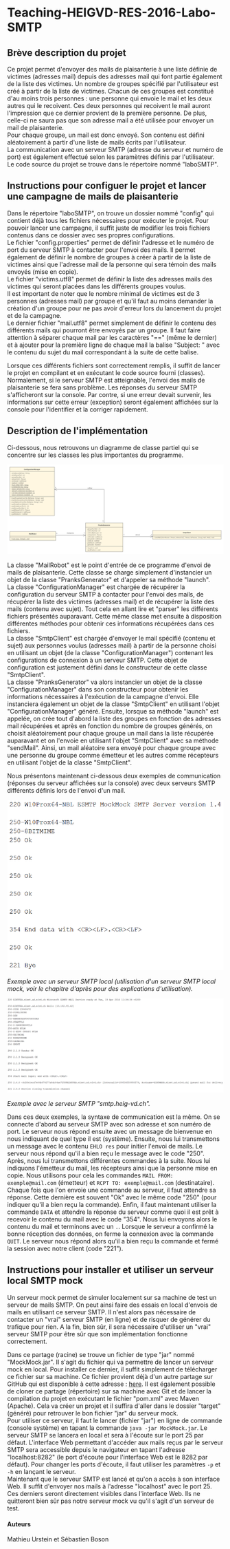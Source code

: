 # Teaching-HEIGVD-RES-2016-Labo-SMTP

## Brève description du projet

Ce projet permet d'envoyer des mails de plaisanterie à une liste définie de victimes (adresses mail) depuis des adresses mail qui font partie également de la liste des victimes.
Un nombre de groupes spécifié par l'utilisateur est créé à partir de la liste de victimes. Chacun de ces groupes est constitué d'au moins trois personnes : une personne qui envoie
le mail et les deux autres qui le recoivent. Ces deux personnes qui recoivent le mail auront l'impression que ce dernier provient de la première personne. De plus, celle-ci ne saura pas
que son adresse mail a été utilisée pour envoyer un mail de plaisanterie.<br /> 
Pour chaque groupe, un mail est donc envoyé. Son contenu est défini aléatoirement à partir d'une liste de mails écrits par l'utilisateur.<br /> 
La communication avec un serveur SMTP (adresse du serveur et numéro de port) est également effectué selon les paramètres définis par l'utilisateur.<br /> 
Le code source du projet se trouve dans le répertoire nommé "laboSMTP".

## Instructions pour configuer le projet et lancer une campagne de mails de plaisanterie

Dans le répertoire "laboSMTP", on trouve un dossier nommé "config" qui contient déjà tous les fichiers nécessaires pour exécuter le projet.
Pour pouvoir lancer une campagne, il suffit juste de modifier les trois fichiers contenus dans ce dossier avec ses propres configurations.<br /> 
Le fichier "config.properties" permet de définir l'adresse et le numéro de port du serveur SMTP à contacter pour l'envoi des mails. Il permet également de définir le nombre de groupes à créer
à partir de la liste de victimes ainsi que l'adresse mail de la personne qui sera témoin des mails envoyés (mise en copie).<br /> 
Le fichier "victims.utf8" permet de définir la liste des adresses mails des victimes qui seront placées dans les différents groupes voulus.<br /> 
Il est important de noter que le nombre minimal de victimes est de 3 personnes (adresses mail) par groupe et qu'il faut au moins demander la création d'un groupe pour ne pas avoir d'erreur lors
du lancement du projet et de la campagne.<br /> 
Le dernier fichier "mail.utf8" permet simplement de définir le contenu des différents mails qui pourront être envoyés par un groupe. Il faut faire attention à séparer chaque mail par les caractères "=="
(même le dernier) et à ajouter pour la première ligne de chaque mail la balise "Subject: " avec le contenu du sujet du mail correspondant à la suite de cette balise.

Lorsque ces différents fichiers sont correctement remplis, il suffit de lancer le projet en compilant et en exécutant le code source fourni (classes). Normalement, si le serveur SMTP est atteignable, l'envoi
des mails de plaisanterie se fera sans problème. Les réponses du serveur SMTP s'afficheront sur la console. Par contre, si une erreur devait survenir, les informations sur cette erreur (exception) seront également
affichées sur la console pour l'identifier et la corriger rapidement.

## Description de l'implémentation

Ci-dessous, nous retrouvons un diagramme de classe partiel qui se concentre sur les classes les plus importantes du programme.

![image](./figures/uml.png)

La classe "MailRobot" est le point d'entrée de ce programme d'envoi de mails de plaisanterie. Cette classe se charge simplement d'instancier un objet de la classe "PranksGenerator" et d'appeler sa méthode "launch".<br />
La classe "ConfigurationManager" est chargée de récupérer la configuration du serveur SMTP à contacter pour l'envoi des mails, de récupérer la liste des victimes (adresses mail) et de récupérer la liste des mails
(contenu avec sujet). Tout cela en allant lire et "parser" les différents fichiers présentés auparavant. Cette même classe met ensuite à disposition différentes méthodes pour obtenir ces informations récupérées
dans ces fichiers. <br />
La classe "SmtpClient" est chargée d'envoyer le mail spécifié (contenu et sujet) aux personnes voulus (adresses mail) à partir de la personne choisi en utilisant un objet (de la classe "ConfigurationManager") contenant les
configurations de connexion à un serveur SMTP. Cette objet de configuration est justement défini dans le constructeur de cette classe "SmtpClient". <br />
La classe "PranksGenerator" va alors instancier un objet de la classe "ConfigurationManager" dans son constructeur pour obtenir les informations nécessaires à l'exécution de la campagne d'envoi. Elle instanciera également
un objet de la classe "SmtpClient" en utilisant l'objet "ConfigurationManager" généré. Ensuite, lorsque sa méthode "launch" est appelée, on crée tout d'abord la liste des groupes en fonction des adresses mail récupérées et après en fonction du
nombre de groupes générés, on choisit aléatoirement pour chaque groupe un mail dans la liste récupérée auparavant et on l'envoie en utilisant l'objet "SmtpClient" avec sa méthode "sendMail". Ainsi, un mail aléatoire sera envoyé pour chaque
groupe avec une personne du groupe comme émetteur et les autres comme récepteurs en utilisant l'objet de la classe "SmtpClient".

Nous présentons maintenant ci-dessous deux exemples de communication (réponses du serveur affichées sur la console) avec deux serveurs SMTP différents définis lors de l'envoi d'un mail.

![image](./figures/exemple1.png)

<i>Exemple avec un serveur SMTP local (utilisation d'un serveur SMTP local mock, voir le chapitre d'après pour des explications d'utilisation).</i>

![image](./figures/exemple2.png)

<i>Exemple avec le serveur SMTP "smtp.heig-vd.ch".</i>

Dans ces deux exemples, la syntaxe de communication est la même. On se connecte d'abord au serveur SMTP avec son adresse et son numéro de port. Le serveur nous répond ensuite avec un message de bienvenue en nous indiquant de quel type il est (système).
Ensuite, nous lui transmettons un message avec le contenu `EHLO res` pour initier l'envoi de mails. Le serveur nous répond qu'il a bien reçu le message avec le code "250". Après, nous lui transmettons différentes commandes à la suite. Nous lui indiquons
l'émetteur du mail, les récepteurs ainsi que la personne mise en copie. Nous utilisons pour cela les commandes `MAIL FROM: exemple@mail.com` (émetteur) et `RCPT TO: exemple@mail.com` (destinataire). Chaque fois que l'on envoie une commande au serveur, il faut
attendre sa réponse. Cette dernière est souvent "Ok" avec le même code "250" (pour indiquer qu'il a bien reçu la commande). Enfin, il faut maintenant utiliser la commande `DATA` et attendre la réponse du serveur comme quoi il est prêt à recevoir le contenu du mail
avec le code "354". Nous lui envoyons alors le contenu du mail et terminons avec un `.`. Lorsque le serveur a confirmé la bonne réception des données, on ferme la connexion avec la commande `QUIT`. Le serveur nous répond alors qu'il a bien reçu
la commande et fermé la session avec notre client (code "221").

## Instructions pour installer et utiliser un serveur local SMTP mock

Un serveur mock permet de simuler localement sur sa machine de test un serveur de mails SMTP. On peut ainsi faire des essais en local d'envois de mails en utilisant ce serveur SMTP. Il n'est alors pas nécessaire de contacter un "vrai" serveur SMTP (en ligne) et de
risquer de générer du trafique pour rien. A la fin, bien sûr, il sera nécessaire d'utiliser un "vrai" serveur SMTP pour être sûr que son implémentation fonctionne correctement.

Dans ce partage (racine) se trouve un fichier de type "jar" nommé "MockMock.jar". Il s'agit du fichier qui va permettre de lancer un serveur mock en local. Pour installer ce dernier, il suffit simplement de télécharger ce fichier sur sa machine. Ce fichier provient
déjà d'un autre partage sur GitHub qui est disponible à cette adresse : [here](https://github.com/tweakers-dev/MockMock). Il est également possible de cloner ce partage (répertoire) sur sa machine avec Git et de lancer la compilation du projet en exécutant 
le fichier "pom.xml" avec Maven (Apache). Cela va créer un projet et il suffira d'aller dans le dossier "target" (généré) pour retrouver le bon fichier "jar" du serveur mock. <br />
Pour utiliser ce serveur, il faut le lancer (fichier "jar") en ligne de commande (console système) en tapant la commande `java -jar MockMock.jar`. Le serveur SMTP se lancera en local et sera à l'écoute sur le port 25 par défaut. L'interface Web permettant d'accéder aux mails reçus par le serveur SMTP sera accessible depuis le navigateur en tapant l'adresse "localhost:8282" (le port d'écoute pour l'interface Web est le 8282 par défaut). Pour changer les ports d'écoute, il faut utiliser les paramètres `-p` et `-h` en lançant le serveur. <br />
Maintenant que le serveur SMTP est lancé et qu'on a accès à son interface Web. Il suffit d'envoyer nos mails à l'adresse "localhost" avec le port 25. Ces derniers seront directement visibles dans l'interface Web. Ils ne quitteront bien sûr pas
notre serveur mock vu qu'il s'agit d'un serveur de test.

#### Auteurs

Mathieu Urstein et Sébastien Boson
